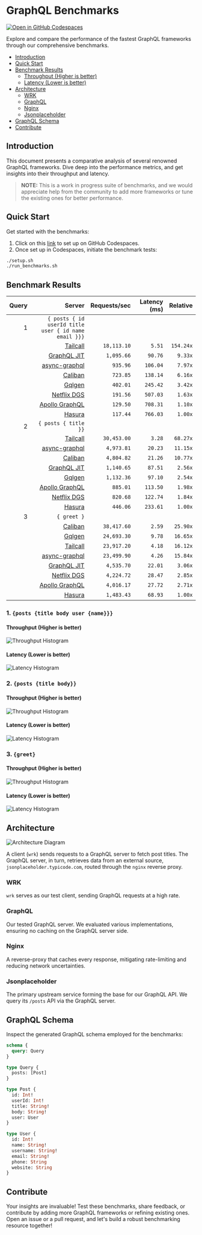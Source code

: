 # GraphQL Benchmarks <!-- omit from toc -->

[![Open in GitHub Codespaces](https://github.com/codespaces/badge.svg)](https://codespaces.new/tailcallhq/graphql-benchmarks)

Explore and compare the performance of the fastest GraphQL frameworks through our comprehensive benchmarks.

- [Introduction](#introduction)
- [Quick Start](#quick-start)
- [Benchmark Results](#benchmark-results)
  - [Throughput (Higher is better)](#throughput-higher-is-better)
  - [Latency (Lower is better)](#latency-lower-is-better)
- [Architecture](#architecture)
  - [WRK](#wrk)
  - [GraphQL](#graphql)
  - [Nginx](#nginx)
  - [Jsonplaceholder](#jsonplaceholder)
- [GraphQL Schema](#graphql-schema)
- [Contribute](#contribute)

[Tailcall]: https://github.com/tailcallhq/tailcall
[Gqlgen]: https://github.com/99designs/gqlgen
[Apollo GraphQL]: https://github.com/apollographql/apollo-server
[Netflix DGS]: https://github.com/netflix/dgs-framework
[Caliban]: https://github.com/ghostdogpr/caliban
[async-graphql]: https://github.com/async-graphql/async-graphql
[Hasura]: https://github.com/hasura/graphql-engine
[GraphQL JIT]: https://github.com/zalando-incubator/graphql-jit

## Introduction

This document presents a comparative analysis of several renowned GraphQL frameworks. Dive deep into the performance metrics, and get insights into their throughput and latency.

> **NOTE:** This is a work in progress suite of benchmarks, and we would appreciate help from the community to add more frameworks or tune the existing ones for better performance.

## Quick Start

Get started with the benchmarks:

1. Click on this [link](https://codespaces.new/tailcallhq/graphql-benchmarks) to set up on GitHub Codespaces.
2. Once set up in Codespaces, initiate the benchmark tests:

```bash
./setup.sh
./run_benchmarks.sh
```

## Benchmark Results

<!-- PERFORMANCE_RESULTS_START -->

| Query | Server | Requests/sec | Latency (ms) | Relative |
|-------:|--------:|--------------:|--------------:|---------:|
| 1 | `{ posts { id userId title user { id name email }}}` |
|| [Tailcall] | `18,113.10` | `5.51` | `154.24x` |
|| [GraphQL JIT] | `1,095.66` | `90.76` | `9.33x` |
|| [async-graphql] | `935.96` | `106.04` | `7.97x` |
|| [Caliban] | `723.85` | `138.14` | `6.16x` |
|| [Gqlgen] | `402.01` | `245.42` | `3.42x` |
|| [Netflix DGS] | `191.56` | `507.03` | `1.63x` |
|| [Apollo GraphQL] | `129.50` | `708.31` | `1.10x` |
|| [Hasura] | `117.44` | `766.03` | `1.00x` |
| 2 | `{ posts { title }}` |
|| [Tailcall] | `30,453.00` | `3.28` | `68.27x` |
|| [async-graphql] | `4,973.81` | `20.23` | `11.15x` |
|| [Caliban] | `4,804.82` | `21.26` | `10.77x` |
|| [GraphQL JIT] | `1,140.65` | `87.51` | `2.56x` |
|| [Gqlgen] | `1,132.36` | `97.10` | `2.54x` |
|| [Apollo GraphQL] | `885.01` | `113.50` | `1.98x` |
|| [Netflix DGS] | `820.68` | `122.74` | `1.84x` |
|| [Hasura] | `446.06` | `233.61` | `1.00x` |
| 3 | `{ greet }` |
|| [Caliban] | `38,417.60` | `2.59` | `25.90x` |
|| [Gqlgen] | `24,693.30` | `9.78` | `16.65x` |
|| [Tailcall] | `23,917.20` | `4.18` | `16.12x` |
|| [async-graphql] | `23,499.90` | `4.26` | `15.84x` |
|| [GraphQL JIT] | `4,535.70` | `22.01` | `3.06x` |
|| [Netflix DGS] | `4,224.72` | `28.47` | `2.85x` |
|| [Apollo GraphQL] | `4,016.17` | `27.72` | `2.71x` |
|| [Hasura] | `1,483.43` | `68.93` | `1.00x` |

<!-- PERFORMANCE_RESULTS_END -->



### 1. `{posts {title body user {name}}}`
#### Throughput (Higher is better)

![Throughput Histogram](assets/req_sec_histogram1.png)

#### Latency (Lower is better)

![Latency Histogram](assets/latency_histogram1.png)

### 2. `{posts {title body}}`
#### Throughput (Higher is better)

![Throughput Histogram](assets/req_sec_histogram2.png)

#### Latency (Lower is better)

![Latency Histogram](assets/latency_histogram2.png)

### 3. `{greet}`
#### Throughput (Higher is better)

![Throughput Histogram](assets/req_sec_histogram3.png)

#### Latency (Lower is better)

![Latency Histogram](assets/latency_histogram3.png)

## Architecture

![Architecture Diagram](assets/architecture.png)

A client (`wrk`) sends requests to a GraphQL server to fetch post titles. The GraphQL server, in turn, retrieves data from an external source, `jsonplaceholder.typicode.com`, routed through the `nginx` reverse proxy.

### WRK

`wrk` serves as our test client, sending GraphQL requests at a high rate.

### GraphQL

Our tested GraphQL server. We evaluated various implementations, ensuring no caching on the GraphQL server side.

### Nginx

A reverse-proxy that caches every response, mitigating rate-limiting and reducing network uncertainties.

### Jsonplaceholder

The primary upstream service forming the base for our GraphQL API. We query its `/posts` API via the GraphQL server.

## GraphQL Schema

Inspect the generated GraphQL schema employed for the benchmarks:

```graphql
schema {
  query: Query
}

type Query {
  posts: [Post]
}

type Post {
  id: Int!
  userId: Int!
  title: String!
  body: String!
  user: User
}

type User {
  id: Int!
  name: String!
  username: String!
  email: String!
  phone: String
  website: String
}
```

## Contribute

Your insights are invaluable! Test these benchmarks, share feedback, or contribute by adding more GraphQL frameworks or refining existing ones. Open an issue or a pull request, and let's build a robust benchmarking resource together!
